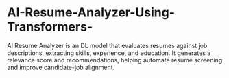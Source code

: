 # AI-Resume-Analyzer-Using-Transformers-
AI Resume Analyzer is an DL model that evaluates resumes against job descriptions, extracting skills, experience, and education. It generates a relevance score and recommendations, helping automate resume screening and improve candidate-job alignment.

